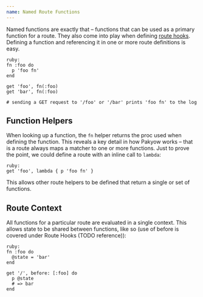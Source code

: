 ```yaml
---
name: Named Route Functions
---
```


Named functions are exactly that &ndash; functions that can be used as a primary function for a route. They also come into play when defining [route hooks](/docs/routing#hooks). Defining a function and referencing it in one or more route definitions is easy.

    ruby:
    fn :foo do
      p 'foo fn'
    end

    get 'foo', fn(:foo)
    get 'bar', fn(:foo)

    # sending a GET request to '/foo' or '/bar' prints 'foo fn' to the log

## Function Helpers

When looking up a function, the `fn` helper returns the proc used when defining the function. This reveals a key detail in how Pakyow works &ndash; that is a route always maps a matcher to one or more functions. Just to prove the point, we could define a route with an inline call to `lambda`:

    ruby:
    get 'foo', lambda { p 'foo fn' }

This allows other route helpers to be defined that return a single or set of functions.

## Route Context

All functions for a particular route are evaluated in a single context. This allows state to be shared between functions, like so (use of before is covered under Route Hooks (TODO reference)):

    ruby:
    fn :foo do
      @state = 'bar'
    end

    get '/', before: [:foo] do
      p @state
      # => bar
    end
